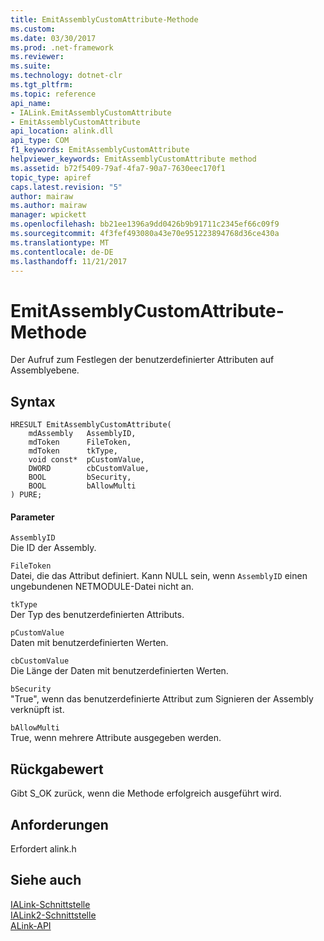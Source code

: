 ```yaml
---
title: EmitAssemblyCustomAttribute-Methode
ms.custom: 
ms.date: 03/30/2017
ms.prod: .net-framework
ms.reviewer: 
ms.suite: 
ms.technology: dotnet-clr
ms.tgt_pltfrm: 
ms.topic: reference
api_name:
- IALink.EmitAssemblyCustomAttribute
- EmitAssemblyCustomAttribute
api_location: alink.dll
api_type: COM
f1_keywords: EmitAssemblyCustomAttribute
helpviewer_keywords: EmitAssemblyCustomAttribute method
ms.assetid: b72f5409-79af-4fa7-90a7-7630eec170f1
topic_type: apiref
caps.latest.revision: "5"
author: mairaw
ms.author: mairaw
manager: wpickett
ms.openlocfilehash: bb21ee1396a9dd0426b9b91711c2345ef66c09f9
ms.sourcegitcommit: 4f3fef493080a43e70e951223894768d36ce430a
ms.translationtype: MT
ms.contentlocale: de-DE
ms.lasthandoff: 11/21/2017
---
```

# <a name="emitassemblycustomattribute-method"></a>EmitAssemblyCustomAttribute-Methode
Der Aufruf zum Festlegen der benutzerdefinierter Attributen auf Assemblyebene.  
  
## <a name="syntax"></a>Syntax  
  
```  
HRESULT EmitAssemblyCustomAttribute(  
    mdAssembly   AssemblyID,  
    mdToken      FileToken,  
    mdToken      tkType,  
    void const*  pCustomValue,  
    DWORD        cbCustomValue,  
    BOOL         bSecurity,  
    BOOL         bAllowMulti  
) PURE;  
```  
  
#### <a name="parameters"></a>Parameter  
 `AssemblyID`  
 Die ID der Assembly.  
  
 `FileToken`  
 Datei, die das Attribut definiert. Kann NULL sein, wenn `AssemblyID` einen ungebundenen NETMODULE-Datei nicht an.  
  
 `tkType`  
 Der Typ des benutzerdefinierten Attributs.  
  
 `pCustomValue`  
 Daten mit benutzerdefinierten Werten.  
  
 `cbCustomValue`  
 Die Länge der Daten mit benutzerdefinierten Werten.  
  
 `bSecurity`  
 "True", wenn das benutzerdefinierte Attribut zum Signieren der Assembly verknüpft ist.  
  
 `bAllowMulti`  
 True, wenn mehrere Attribute ausgegeben werden.  
  
## <a name="return-value"></a>Rückgabewert  
 Gibt S_OK zurück, wenn die Methode erfolgreich ausgeführt wird.  
  
## <a name="requirements"></a>Anforderungen  
 Erfordert alink.h  
  
## <a name="see-also"></a>Siehe auch  
 [IALink-Schnittstelle](../../../../docs/framework/unmanaged-api/alink/ialink-interface.md)  
 [IALink2-Schnittstelle](../../../../docs/framework/unmanaged-api/alink/ialink2-interface.md)  
 [ALink-API](../../../../docs/framework/unmanaged-api/alink/index.md)
